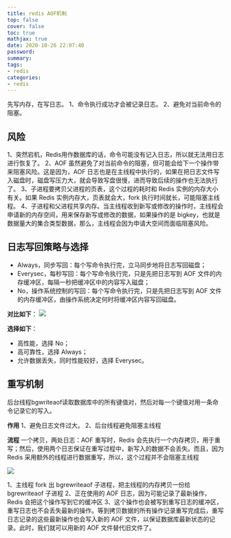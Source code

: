 ```yaml
---
title: redis AOF机制
top: false
cover: false
toc: true
mathjax: true
date: 2020-10-26 22:07:40
password:
summary:
tags:
- redis
categories:
- redis
---
```


先写内存，在写日志。
1、命令执行成功才会被记录日志。
2、避免对当前命令的阻塞。

## 风险
1、突然宕机，Redis用作数据库的话，命令可能没有记入日志，所以就无法用日志进行恢复了。
2、AOF 虽然避免了对当前命令的阻塞，但可能会给下一个操作带来阻塞风险。这是因为，AOF 日志也是在主线程中执行的，如果在把日志文件写入磁盘时，磁盘写压力大，就会导致写盘很慢，进而导致后续的操作也无法执行了。
3、子进程要拷贝父进程的页表，这个过程的耗时和 Redis 实例的内存大小有关。如果 Redis 实例内存大，页表就会大，fork 执行时间就长，可能阻塞主线程。
4、子进程和父进程共享内存。当主线程收到新写或修改的操作时，主线程会申请新的内存空间，用来保存新写或修改的数据，如果操作的是 bigkey，也就是数据量大的集合类型数据，那么，主线程会因为申请大空间而面临阻塞风险。

## 日志写回策略与选择
- Always，同步写回：每个写命令执行完，立马同步地将日志写回磁盘；
- Everysec，每秒写回：每个写命令执行完，只是先把日志写到 AOF 文件的内存缓冲区，每隔一秒把缓冲区中的内容写入磁盘；
- No，操作系统控制的写回：每个写命令执行完，只是先把日志写到 AOF 文件的内存缓冲区，由操作系统决定何时将缓冲区内容写回磁盘。

**对比如下**：
![](aof.jpg)

**选择如下**：

- 高性能，选择 No；
- 高可靠性，选择 Always；
- 允许数据丢失，同时性能较好，选择 Everysec。

## 重写机制

后台线程bgwriteaof读取数据库中的所有键值对，然后对每一个键值对用一条命令记录它的写入。

**作用**
1、避免日志文件过大。
2、后台线程避免阻塞主线程

**流程**
一个拷贝，两处日志：AOF 重写时，Redis 会先执行一个内存拷贝，用于重写；然后，使用两个日志保证在重写过程中，新写入的数据不会丢失。而且，因为 Redis 采用额外的线程进行数据重写，所以，这个过程并不会阻塞主线程

![](rewrite.jpg)

1、主线程 fork 出 bgrewriteaof 子进程，把主线程的内存拷贝一份给 bgrewriteaof 子进程
2、正在使用的 AOF 日志，因为可能记录了最新操作，Redis 会把这个操作写到它的缓冲区
3、这个操作也会被写到重写日志的缓冲区，重写日志也不会丢失最新的操作。等到拷贝数据的所有操作记录重写完成后，重写日志记录的这些最新操作也会写入新的 AOF 文件，以保证数据库最新状态的记录。此时，我们就可以用新的 AOF 文件替代旧文件了。



